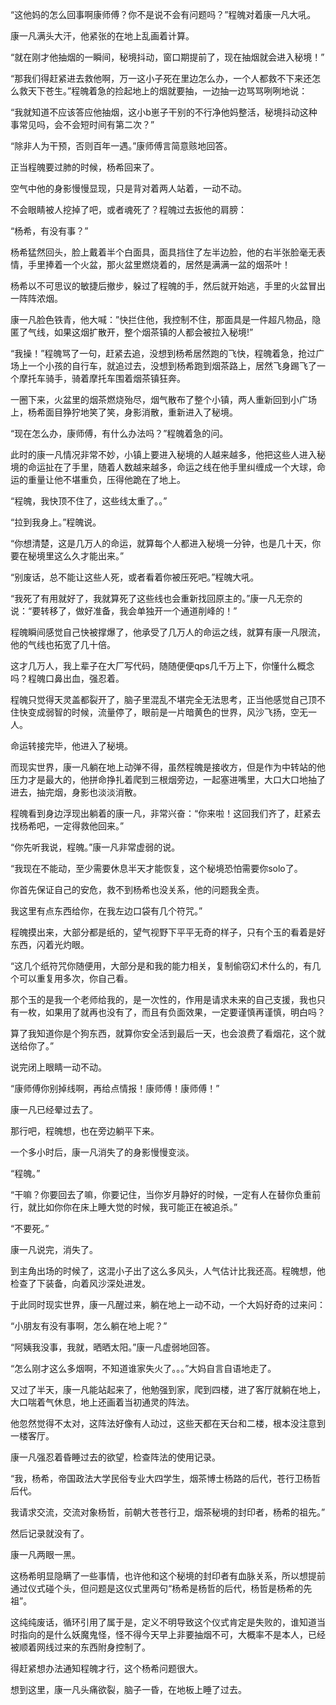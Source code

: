 “这他妈的怎么回事啊康师傅？你不是说不会有问题吗？”程魄对着康一凡大吼。

康一凡满头大汗，他紧张的在地上乱画着计算。

“就在刚才他抽烟的一瞬间，秘境抖动，窗口期提前了，现在抽烟就会进入秘境！”

“那我们得赶紧进去救他啊，万一这小子死在里边怎么办，一个人都救不下来还怎么救天下苍生。”程魄着急的捡起地上的烟就要抽，一边抽一边骂骂咧咧地说：

“我就知道不应该答应他抽烟，这小b崽子干别的不行净他妈整活，秘境抖动这种事常见吗，会不会短时间有第二次？”

“除非人为干预，否则百年一遇。”康师傅言简意赅地回答。

正当程魄要过肺的时候，杨希回来了。

空气中他的身影慢慢显现，只是背对着两人站着，一动不动。

不会眼睛被人挖掉了吧，或者魂死了？程魄过去扳他的肩膀：

“杨希，有没有事？”

杨希猛然回头，脸上戴着半个白面具，面具挡住了左半边脸，他的右半张脸毫无表情，手里捧着一个火盆，那火盆里燃烧着的，居然是满满一盆的烟茶叶！

杨希以不可思议的敏捷后撤步，躲过了程魄的手，然后就开始逃，手里的火盆冒出一阵阵浓烟。

康一凡脸色铁青，他大喊：”快拦住他，我控制不住，那面具是一件超凡物品，隐匿了气线，如果这烟扩散开，整个烟茶镇的人都会被拉入秘境!”

“我操！”程魄骂了一句，赶紧去追，没想到杨希居然跑的飞快，程魄着急，抢过广场上一个小孩的自行车，就追过去，没想到杨希跑到烟茶路上，居然飞身踢飞了一个摩托车骑手，骑着摩托车围着烟茶镇狂奔。

一圈下来，火盆里的烟茶燃烧殆尽，烟气散布了整个小镇，两人重新回到小广场上，杨希面目狰狞地笑了笑，身影消散，重新进入了秘境。

“现在怎么办，康师傅，有什么办法吗？”程魄着急的问。

此时的康一凡情况非常不妙，小镇上要进入秘境的人越来越多，他把这些人进入秘境的命运扯在了手里，随着人数越来越多，命运之线在他手里纠缠成一个大球，命运的重量让他不堪重负，压得他跪在了地上。

“程魄，我快顶不住了，这些线太重了。。”

“拉到我身上。”程魄说。

“你想清楚，这是几万人的命运，就算每个人都进入秘境一分钟，也是几十天，你要在秘境里这么久才能出来。”

“别废话，总不能让这些人死，或者看着你被压死吧。”程魄大吼。

“我死了有用就好了，我就算死了这些线也会重新找回原主的。”康一凡无奈的说：“要转移了，做好准备，我会单独开一个通道削峰的！”

程魄瞬间感觉自己快被撑爆了，他承受了几万人的命运之线，就算有康一凡限流，他的气线也拓宽了几十倍。

这才几万人，我上辈子在大厂写代码，随随便便qps几千万上下，你懂什么概念吗？程魄口鼻出血，强忍着。

程魄只觉得天灵盖都裂开了，脑子里混乱不堪完全无法思考，正当他感觉自己顶不住快变成弱智的时候，流量停了，眼前是一片暗黄色的世界，风沙飞扬，空无一人。

命运转接完毕，他进入了秘境。

而现实世界，康一凡躺在地上动弹不得，虽然程魄是接收方，但是作为中转站的他压力才是最大的，他拼命挣扎着爬到三根烟旁边，一起塞进嘴里，大口大口地抽了进去，抽完烟，身影也淡淡消散。

程魄看到身边浮现出躺着的康一凡，非常兴奋：“你来啦！这回我们齐了，赶紧去找杨希吧，一定得救他回来。”

“你先听我说，程魄。”康一凡非常虚弱的说。

“我现在不能动，至少需要休息半天才能恢复，这个秘境恐怕需要你solo了。

你首先保证自己的安危，救不到杨希也没关系，他的问题我全责。

我这里有点东西给你，在我左边口袋有几个符咒。”

程魄摸出来，大部分都是纸的，望气视野下平平无奇的样子，只有个玉的看着是好东西，闪着光灼眼。

“这几个纸符咒你随便用，大部分是和我的能力相关，复制偷窃幻术什么的，有几个可以重复用多次，你自己看。

那个玉的是我一个老师给我的，是一次性的，作用是请求未来的自己支援，我也只有一枚，如果用了就再也没有了，而且有负面效果，一定要谨慎再谨慎，明白吗？

算了我知道你是个狗东西，就算你安全活到最后一天，也会浪费了看烟花，这个就送给你了。”

说完闭上眼睛一动不动。

“康师傅你别掉线啊，再给点情报！康师傅！康师傅！”

康一凡已经晕过去了。

那行吧，程魄想，也在旁边躺平下来。

一个多小时后，康一凡消失了的身影慢慢变淡。

“程魄。”

“干嘛？你要回去了嘛，你要记住，当你岁月静好的时候，一定有人在替你负重前行，就比如你你在床上睡大觉的时候，我可能正在被追杀。”

“不要死。”

康一凡说完，消失了。

到主角出场的时候了，这混小子出了这么多风头，人气估计比我还高。程魄想，他检查了下装备，向着风沙深处进发。

于此同时现实世界，康一凡醒过来，躺在地上一动不动，一个大妈好奇的过来问：

“小朋友有没有事啊，怎么躺在地上呢？”

“阿姨我没事，我就，晒晒太阳。”康一凡虚弱地回答。

“怎么刚才这么多烟啊，不知道谁家失火了。。。”大妈自言自语地走了。

又过了半天，康一凡能站起来了，他勉强到家，爬到四楼，进了客厅就躺在地上，大口喘着气休息，地上还画着当初通灵的阵法。

他忽然觉得不太对，这阵法好像有人动过，这些天都在天台和二楼，根本没注意到一楼客厅。

康一凡强忍着昏睡过去的欲望，检查阵法的使用记录。

“我，杨希，帝国政法大学民俗专业大四学生，烟茶博士杨路的后代，苍行卫杨哲后代。

我请求交流，交流对象杨哲，前朝大苍苍行卫，烟茶秘境的封印者，杨希的祖先。”

然后记录就没有了。

康一凡两眼一黑。

这杨希明显隐瞒了一些事情，也许他和这个秘境的封印者有血脉关系，所以想提前通过仪式碰个头，但问题是这仪式里两句“杨希是杨哲的后代，杨哲是杨希的先祖”。

这纯纯废话，循环引用了属于是，定义不明导致这个仪式肯定是失败的，谁知道当时指向的是什么妖魔鬼怪，怪不得今天早上非要抽烟不可，大概率不是本人，已经被顺着网线过来的东西附身控制了。

得赶紧想办法通知程魄才行，这个杨希问题很大。

想到这里，康一凡头痛欲裂，脑子一昏，在地板上睡了过去。

 

 

 

 

 